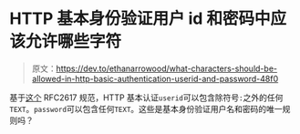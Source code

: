 # HTTP 基本身份验证用户 id 和密码中应该允许哪些字符

> 原文：<https://dev.to/ethanarrowood/what-characters-should-be-allowed-in-http-basic-authentication-userid-and-password-48f0>

基于[这个](https://tools.ietf.org/html/rfc2617#page-6) RFC2617 规范，HTTP 基本认证`userid`可以包含除符号`:`之外的任何`TEXT`。`password`可以包含任何`TEXT`。这些是基本身份验证用户名和密码的唯一规则吗？